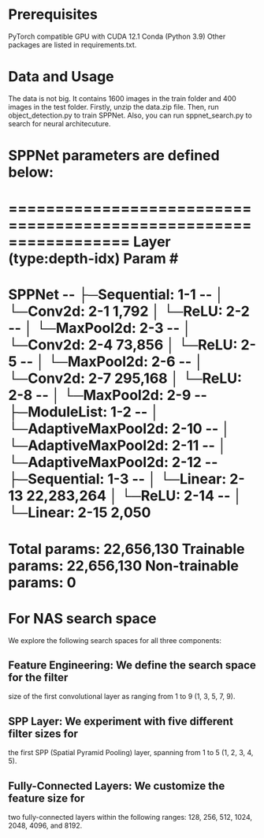 # Prerequisites
PyTorch compatible GPU with CUDA 12.1 Conda (Python 3.9)
Other packages are listed in requirements.txt.
# Data and Usage
The data is not big. It contains $1600$ images in the train folder and $400$ images in the test folder. 
Firstly, unzip the data.zip file.
Then, run object_detection.py to train SPPNet.
Also, you can run sppnet_search.py to search for neural architecuture.

# SPPNet parameters are defined below:


=================================================================
Layer (type:depth-idx)                   Param #
=================================================================
SPPNet                                   --
├─Sequential: 1-1                        --
│    └─Conv2d: 2-1                       1,792
│    └─ReLU: 2-2                         --
│    └─MaxPool2d: 2-3                    --
│    └─Conv2d: 2-4                       73,856
│    └─ReLU: 2-5                         --
│    └─MaxPool2d: 2-6                    --
│    └─Conv2d: 2-7                       295,168
│    └─ReLU: 2-8                         --
│    └─MaxPool2d: 2-9                    --
├─ModuleList: 1-2                        --
│    └─AdaptiveMaxPool2d: 2-10           --
│    └─AdaptiveMaxPool2d: 2-11           --
│    └─AdaptiveMaxPool2d: 2-12           --
├─Sequential: 1-3                        --
│    └─Linear: 2-13                      22,283,264
│    └─ReLU: 2-14                        --
│    └─Linear: 2-15                      2,050
=================================================================
Total params: 22,656,130
Trainable params: 22,656,130
Non-trainable params: 0
=================================================================


# For NAS search space
We explore the following search spaces for all three components:
## Feature Engineering: We define the search space for the filter
size of the first convolutional layer as ranging from 1 to 9 (1,
3, 5, 7, 9).
## SPP Layer: We experiment with five different filter sizes for
the first SPP (Spatial Pyramid Pooling) layer, spanning from
1 to 5 (1, 2, 3, 4, 5).
## Fully-Connected Layers: We customize the feature size for
two fully-connected layers within the following ranges: 128,
256, 512, 1024, 2048, 4096, and 8192.
